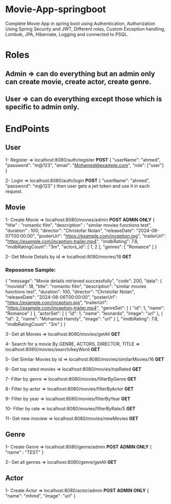 ﻿# Movie-App-springboot
Complete Movie App in spring boot using Authentication, Authorization Using Spring Security and JWT, Different roles, Custom Exception handling, Lombok, JPA, Hibernate, Logging and connected to PSQL.

# Roles
## Admin => can do everything but an admin only can create movie, create actor, create genre.
## User => can do everything except those which is specific to admin only.

# EndPoints
## User

1- Register => localhost:8080/auth/register **POST**
{
    "userName": "ahmed",
    "password": "m@123",
    "email": "Mohamed@example.com",
    "role": ["user"]
}

2- Login => localhost:8080/auth/login **POST**
{
    "userName": "ahmed",
    "password": "m@123"
}
then user gets a jwt token and use it in each request. 

## Movie 
1- Create Movie => localhost:8080/movies/admin **POST** **ADMIN ONLY**
{
    "title" : "romantic film",
    "description" : "similar movies functions test",
    "duration" : 100,
    "director": "Christofar Nolan",
    "releaseDate": "2024-08-07T00:00:00",
    "posterUrl": "https://example.com/inception.jpg",
    "trailerUrl": "https://example.com/inception-trailer.mp4",
    "imdbRating": 7.8,
    "imdbRatingCount": "3m",
    "actors_id": [
        1,
        2
    ],
    "genres": [
        "Romance"
    ]
}

2- Get Movie Details by id => localhost:8080/movies/18 **GET**
### Reposonse Sample: 
{
    "message": "Movie details retrieved successfully",
    "code": 200,
    "data": {
        "movieId": 18,
        "title": "romantic film",
        "description": "similar movies functions test",
        "duration": 100,
        "director": "Christofar Nolan",
        "releaseDate": "2024-08-06T00:00:00",
        "posterUrl": "https://example.com/inception.jpg",
        "trailerUrl": "https://example.com/inception-trailer.mp4",
        "genreSet": [
            {
                "id": 1,
                "name": "Romance"
            }
        ],
        "actorSet": [
            {
                "id": 1,
                "name": "leonardo",
                "image": "url"
            },
            {
                "id": 2,
                "name": "Mohamed Hamdy",
                "image": "url"
            }
        ],
        "imdbRating": 7.8,
        "imdbRatingCount": "3m"
    }
}

3- Get all Movies => localhost:8080/movies/getAll **GET**  

4- Search for a movie By GENRE, ACTORS, DIRECTOR, TITLE => localhost:8080/movies/search/keyWord **GET**

5- Get Similar Movies by id => localhost:8080/movies/similarMovies/16 **GET**

6- Get top rated movies => localhost:8080/movies/topRated **GET**

7- Filter by genre => localhost:8080/movies/filterByGenre **GET**

8- Filter by actor => localhost:8080/movies/filterByActor **GET**

9- Filter by year => localhost:8080/movies/filterByYear **GET**

10- Filter by rate => localhost:8080/movies/filterByRate/5 **GET**

11- Get new moview => localhost:8080/movies/newMovies **GET**

## Genre

1- Create Genre => localhost:8080/genre/admin **POST** **ADMIN ONLY**
{
    "name" : "TEST"
}

2- Get all genres => localhost:8080/genre/getAll **GET**

## Actor

1- Create Actor => localhost:8080/actor/admin **POST** **ADMIN ONLY**
{
    "name": "mhmd",
    "image": "url" 
}





